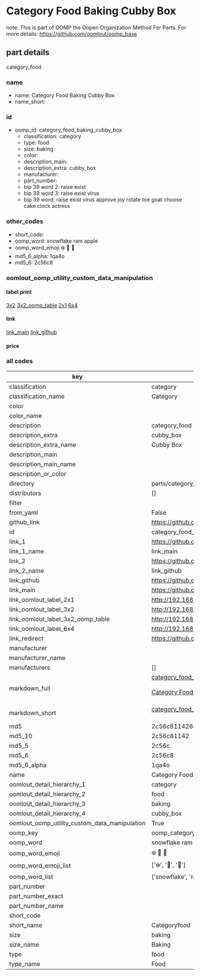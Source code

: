 # Category Food Baking Cubby Box  

note: This is part of OOMP the Oopen Organization Method For Parts. For more details: https://github.com/oomlout/oomp_base

##  part details
  



category_food



### name
* name: Category Food Baking Cubby Box
* name_short: 
### id
* oomp_id: category_food_baking_cubby_box
  * classification: category
  * type: food
  * size: baking
  * color: 
  * description_main: 
  * description_extra: cubby_box
  * manufacturer: 
  * part_number: 
  * bip 39 word 2: raise exist
  * bip 39 word 3: raise exist virus
  * bip 39 word: raise exist virus approve joy rotate toe goat choose cake clock actress

### other_codes
* short_code: 
* oomp_word: snowflake ram apple
* oomp_word_emoji :snowflake: :ram: :apple:
* md5_6_alpha: 1qa4o
* md5_6: 2c56c8






### oomlout_oomp_utility_custom_data_manipulation
#### label print
[3x2](http://192.168.1.245:1112/?label=oomp%201qa4o)
[3x2_oomp_table](http://192.168.1.108:1112/?label=oomp%201qa4o)
[2x1](http://192.168.1.242:1112/?label=oomp%201qa4o)
[6x4](http://192.168.1.55:1112/?label=oomp%201qa4o)    

#### link

[link_main](https://github.com/oomlout/oomlout_oomp_version_1_messy/tree/main/parts/category_food_baking_cubby_box) [link_github](https://github.com/oomlout/oomlout_oomp_version_1_messy/tree/main/parts/category_food_baking_cubby_box)                             

#### price







### all codes 
| key | value |  
| --- | --- |  
| classification | category |  
| classification_name | Category |  
| color |  |  
| color_name |  |  
| description | category_food |  
| description_extra | cubby_box |  
| description_extra_name | Cubby Box |  
| description_main |  |  
| description_main_name |  |  
| description_or_color |   |  
| directory | parts/category_food_baking_cubby_box |  
| distributors | [] |  
| filter |  |  
| from_yaml | False |  
| github_link | https://github.com/oomlout/oomlout_oomp_part_src/tree/main/parts/category_food_baking_cubby_box |  
| id | category_food_baking_cubby_box |  
| link_1 | https://github.com/oomlout/oomlout_oomp_version_1_messy/tree/main/parts/category_food_baking_cubby_box |  
| link_1_name | link_main |  
| link_2 | https://github.com/oomlout/oomlout_oomp_version_1_messy/tree/main/parts/category_food_baking_cubby_box |  
| link_2_name | link_github |  
| link_github | https://github.com/oomlout/oomlout_oomp_version_1_messy/tree/main/parts/category_food_baking_cubby_box |  
| link_main | https://github.com/oomlout/oomlout_oomp_version_1_messy/tree/main/parts/category_food_baking_cubby_box |  
| link_oomlout_label_2x1 | http://192.168.1.242:1112/?label=oomp%201qa4o |  
| link_oomlout_label_3x2 | http://192.168.1.245:1112/?label=oomp%201qa4o |  
| link_oomlout_label_3x2_oomp_table | http://192.168.1.108:1112/?label=oomp%201qa4o |  
| link_oomlout_label_6x4 | http://192.168.1.55:1112/?label=oomp%201qa4o |  
| link_redirect | https://github.com/oomlout/oomlout_oomp_version_1_messy/tree/main/parts/category_food_baking_cubby_box |  
| manufacturer |  |  
| manufacturer_name |  |  
| manufacturers | [] |  
| markdown_full | [category_food_baking_cubby_box](none)<br>[](none)<br>[Category Food Baking Cubby Box](none)<br><br> |  
| markdown_short | [category_food_baking_cubby_box](none)<br><br> |  
| md5 | 2c56c81142641c72f0bc40ade913f589 |  
| md5_10 | 2c56c81142 |  
| md5_5 | 2c56c |  
| md5_6 | 2c56c8 |  
| md5_6_alpha | 1qa4o |  
| name | Category Food Baking Cubby Box |  
| oomlout_detail_hierarchy_1 | category |  
| oomlout_detail_hierarchy_2 | food |  
| oomlout_detail_hierarchy_3 | baking |  
| oomlout_detail_hierarchy_4 | cubby_box |  
| oomlout_oomp_utility_custom_data_manipulation | True |  
| oomp_key | oomp_category_food_baking_cubby_box |  
| oomp_word | snowflake ram apple |  
| oomp_word_emoji | :snowflake: :ram: :apple: |  
| oomp_word_emoji_list | [':snowflake:', ':ram:', ':apple:'] |  
| oomp_word_list | ['snowflake', 'ram', 'apple'] |  
| part_number |  |  
| part_number_exact |  |  
| part_number_name |  |  
| short_code |  |  
| short_name | Categoryfood |  
| size | baking |  
| size_name | Baking |  
| type | food |  
| type_name | Food |  
